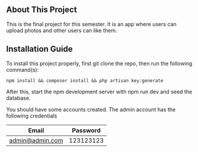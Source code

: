 ## About This Project

This is the final project for this semester. It is an app where users can upload photos and other users can like them.

## Installation Guide

To install this project properly, first git clone the repo, then run the following command(s):

```
npm install && composer install && php artisan key:generate
```

After this, start the npm development server with npm run dev and seed the database.

You should have some accounts created. The admin account has the following credentials

| Email | Password |
| ----------- | ----------- |
| admin@admin.com      | 123123123       |

